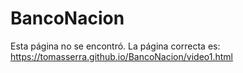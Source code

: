 # BancoNacion

Esta página no se encontró. La página correcta es: <a href="https://tomasserra.github.io/BancoNacion/video1.html">https://tomasserra.github.io/BancoNacion/video1.html</a>
